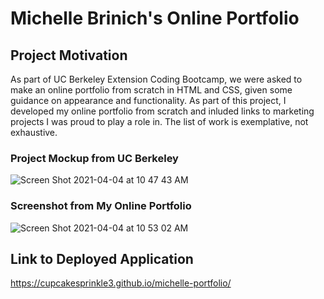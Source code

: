 # Michelle Brinich's Online Portfolio
## Project Motivation
As part of UC Berkeley Extension Coding Bootcamp, we were asked to make an online portfolio from scratch in HTML and CSS, given some guidance on appearance and functionality. As part of this project, I developed my online portfolio from scratch and inluded links to marketing projects I was proud to play a role in. The list of work is exemplative, not exhaustive. 
### Project Mockup from UC Berkeley
![Screen Shot 2021-04-04 at 10 47 43 AM](https://user-images.githubusercontent.com/79061264/113517266-b6f03b80-9533-11eb-9a9c-dace66187a3a.png)
### Screenshot from My Online Portfolio
![Screen Shot 2021-04-04 at 10 53 02 AM](https://user-images.githubusercontent.com/79061264/113517309-f9b21380-9533-11eb-93a2-6abecba73eb9.png)
## Link to Deployed Application
https://cupcakesprinkle3.github.io/michelle-portfolio/
